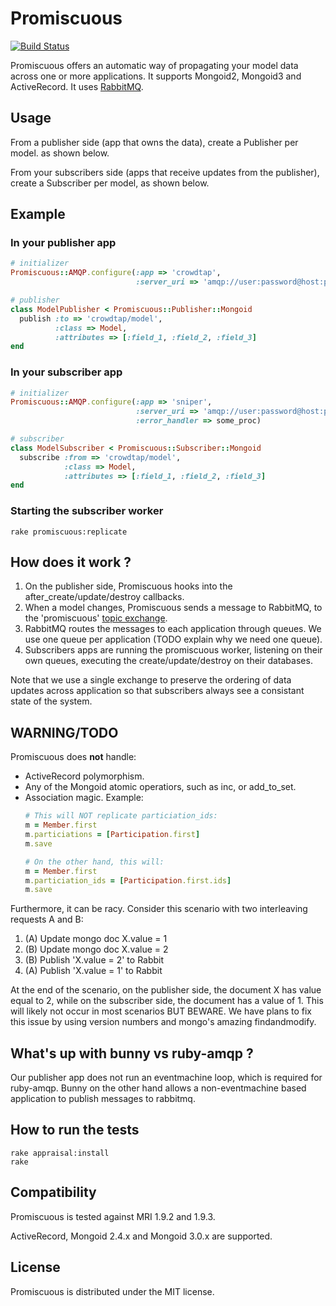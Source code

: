 Promiscuous
===========

[![Build Status](https://secure.travis-ci.org/crowdtap/promiscuous.png?branch=master)](https://secure.travis-ci.org/crowdtap/promiscuous)

Promiscuous offers an automatic way of propagating your model data across one or
more applications. It supports Mongoid2, Mongoid3 and ActiveRecord.
It uses [RabbitMQ](http://www.rabbitmq.com/).

Usage
------

From a publisher side (app that owns the data), create a Publisher per model.
as shown below.

From your subscribers side (apps that receive updates from the publisher),
create a Subscriber per model, as shown below.

Example
--------

### In your publisher app

```ruby
# initializer
Promiscuous::AMQP.configure(:app => 'crowdtap',
                            :server_uri => 'amqp://user:password@host:port/vhost')

# publisher
class ModelPublisher < Promiscuous::Publisher::Mongoid
  publish :to => 'crowdtap/model',
          :class => Model,
          :attributes => [:field_1, :field_2, :field_3]
end
```

### In your subscriber app

```ruby
# initializer
Promiscuous::AMQP.configure(:app => 'sniper',
                            :server_uri => 'amqp://user:password@host:port/vhost',
                            :error_handler => some_proc)

# subscriber
class ModelSubscriber < Promiscuous::Subscriber::Mongoid
  subscribe :from => 'crowdtap/model',
            :class => Model,
            :attributes => [:field_1, :field_2, :field_3]
end
```

### Starting the subscriber worker

    rake promiscuous:replicate

How does it work ?
------------------

1. On the publisher side, Promiscuous hooks into the after_create/update/destroy callbacks.
2. When a model changes, Promiscuous sends a message to RabbitMQ, to the
   'promiscuous' [topic exchange](http://www.rabbitmq.com/tutorials/tutorial-five-python.html).
3. RabbitMQ routes the messages to each application through queues.
   We use one queue per application (TODO explain why we need one queue).
4. Subscribers apps are running the promiscuous worker, listening on their own queues,
   executing the create/update/destroy on their databases.

Note that we use a single exchange to preserve the ordering of data updates
across application so that subscribers always see a consistant state of the
system.

WARNING/TODO
------------

Promiscuous does **not** handle:
- ActiveRecord polymorphism.
- Any of the Mongoid atomic operatiors, such as inc, or add_to_set.
- Association magic. Example:
  ```ruby
  # This will NOT replicate particiation_ids:
  m = Member.first
  m.particiations = [Participation.first]
  m.save
  
  # On the other hand, this will:
  m = Member.first
  m.particiation_ids = [Participation.first.ids]
  m.save
  ```

Furthermore, it can be racy. Consider this scenario with two interleaving
requests A and B:

1. (A) Update mongo doc X.value = 1
2. (B) Update mongo doc X.value = 2
3. (B) Publish 'X.value = 2' to Rabbit
4. (A) Publish 'X.value = 1' to Rabbit

At the end of the scenario, on the publisher side, the document X has value
equal to 2, while on the subscriber side, the document has a value of 1.  This
will likely not occur in most scenarios BUT BEWARE.  We have plans to fix this
issue by using version numbers and mongo's amazing findandmodify.

What's up with bunny vs ruby-amqp ?
-----------------------------------

Our publisher app does not run an eventmachine loop, which is required for
ruby-amqp. Bunny on the other hand allows a non-eventmachine based application
to publish messages to rabbitmq.

How to run the tests
--------------------

    rake appraisal:install
    rake

Compatibility
-------------

Promiscuous is tested against MRI 1.9.2 and 1.9.3.

ActiveRecord, Mongoid 2.4.x and Mongoid 3.0.x are supported.

License
-------

Promiscuous is distributed under the MIT license.
